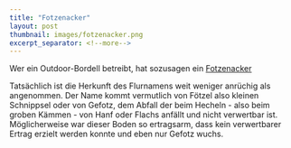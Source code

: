 ```yaml
---
title: "Fotzenacker"
layout: post
thumbnail: images/fotzenacker.png
excerpt_separator: <!--more-->
---
```


Wer ein Outdoor-Bordell betreibt, hat sozusagen ein [Fotzenacker](https://s.geo.admin.ch/f3d34n41dptc)

Tatsächlich ist die Herkunft des Flurnamens weit weniger anrüchig als angenommen. Der Name kommt vermutlich von Fötzel also kleinen Schnippsel oder von Gefotz, dem Abfall der beim Hecheln - also beim groben Kämmen - von Hanf oder Flachs anfällt und nicht verwertbar ist. Möglicherweise war dieser Boden so ertragsarm, dass kein verwertbarer Ertrag erzielt werden konnte und eben nur Gefotz wuchs.

<!--more-->
